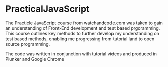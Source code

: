 # PracticalJavaScript
The Practicle JavaScript course from watchandcode.com was taken to gain an understanding of Front-End development and test based prgoramming. This course outlines key methods to further develop my understanding on test based methods, enabling me progressing from tutorial land to open source programming.

The code was written in conjunction with tutorial videos and produced in Plunker and Google Chrome
